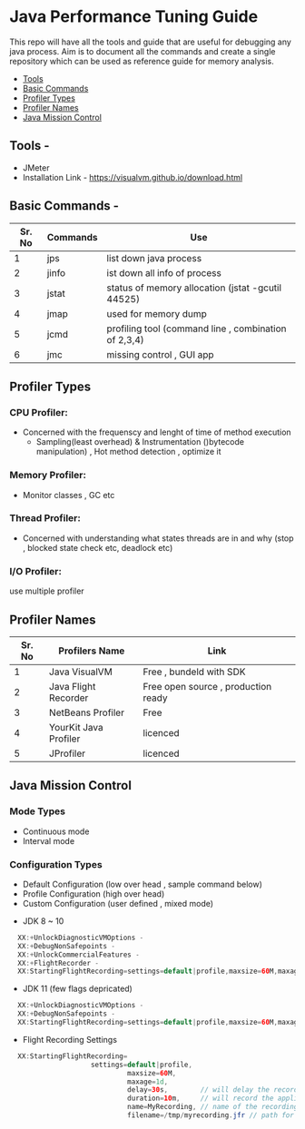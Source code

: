 # Java Performance Tuning Guide

This repo will have all the tools and guide that are useful for debugging any java process. Aim  is to document all the commands and create a single repository which can be used as reference guide for memory analysis.

- [Tools](#tools)
- [Basic Commands](#basic-commands)
- [Profiler Types](#profiler-types)
- [Profiler Names](#profiler-names)
- [Java Mission Control](#javamission)

## Tools - 
* JMeter
* Installation Link - https://visualvm.github.io/download.html

## Basic Commands - 
| Sr. No|Commands|Use|
| ------------- | ------------- | ------------- |
| 1 | jps | list down java process |
| 2 | jinfo| ist down all info of process |
| 3 | jstat | status of memory allocation (jstat -gcutil 44525) |
| 4 | jmap| used for memory dump |
| 5 | jcmd | profiling tool (command line , combination of 2,3,4) |
| 6 | jmc| missing control , GUI app |

## Profiler Types
### CPU Profiler: 
- Concerned with the frequenscy and lenght of time of method execution  
    * Sampling(least overhead) & Instrumentation ()bytecode manipulation) ,  Hot method detection , optimize it 
### Memory Profiler: 
- Monitor classes , GC etc
### Thread Profiler: 
- Concerned with understanding what states threads are in and why (stop , blocked state check etc, deadlock etc)
### I/O Profiler: 

 use multiple profiler 
 
## Profiler Names 
| Sr. No|Profilers Name|Link|
| ------------- | ------------- | ------------- |
|1|Java VisualVM|Free , bundeld with SDK|
|2|Java Flight Recorder|Free open source , production ready|
|3|NetBeans Profiler|Free|
|4|YourKit Java Profiler|licenced|
|5|JProfiler|licenced|


## Java Mission Control
### Mode Types
 -  Continuous mode 
 -  Interval mode 

### Configuration Types
 * Default Configuration (low over head , sample command below)
 * Profile Configuration (high over head)
 * Custom Configuration (user defined , mixed mode)
 
- JDK 8 ~ 10
``` java 
  XX:+UnlockDiagnosticVMOptions -
  XX:+DebugNonSafepoints -
  XX:+UnlockCommercialFeatures -
  XX:+FlightRecorder - 
  XX:StartingFlightRecording=settings=default|profile,maxsize=60M,maxage=1d
```  

- JDK 11 (few flags depricated)
``` java 
  XX:+UnlockDiagnosticVMOptions -
  XX:+DebugNonSafepoints -
  XX:StartingFlightRecording=settings=default|profile,maxsize=60M,maxage=1d
```  

- Flight Recording Settings 
``` java
  XX:StartingFlightRecording=
                    settings=default|profile,
                             maxsize=60M,
                             maxage=1d,
                             delay=30s,        // will delay the recording after 30 sec , warmup etc 
                             duration=10m,     // will record the application for 10 min 
                             name=MyRecording, // name of the recording 
                             filename=/tmp/myrecording.jfr // path for recording
                                      
``` 

